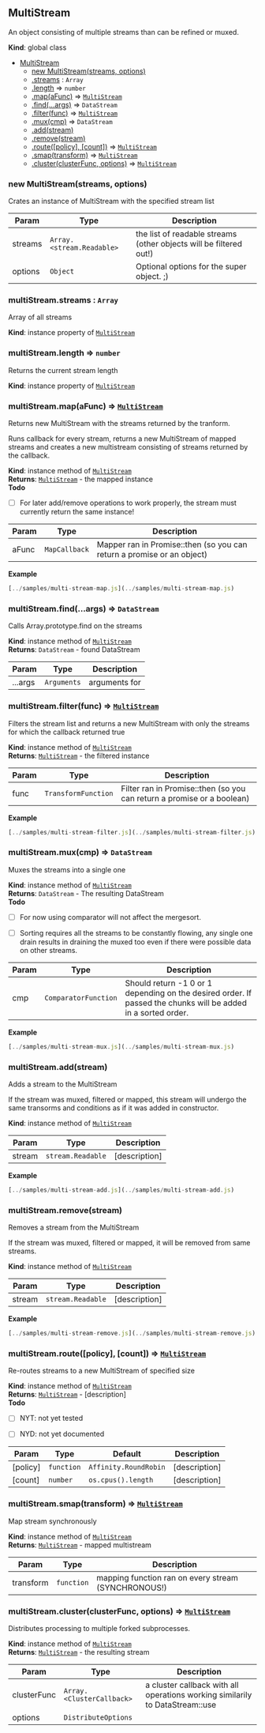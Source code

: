 <a name="MultiStream"></a>

## MultiStream
An object consisting of multiple streams than can be refined or muxed.

**Kind**: global class  

* [MultiStream](#MultiStream)
    * [new MultiStream(streams, options)](#new_MultiStream_new)
    * [.streams](#MultiStream+streams) : <code>Array</code>
    * [.length](#MultiStream+length) ⇒ <code>number</code>
    * [.map(aFunc)](#MultiStream+map) ⇒ [<code>MultiStream</code>](#MultiStream)
    * [.find(...args)](#MultiStream+find) ⇒ <code>DataStream</code>
    * [.filter(func)](#MultiStream+filter) ⇒ [<code>MultiStream</code>](#MultiStream)
    * [.mux(cmp)](#MultiStream+mux) ⇒ <code>DataStream</code>
    * [.add(stream)](#MultiStream+add)
    * [.remove(stream)](#MultiStream+remove)
    * [.route([policy], [count])](#MultiStream+route) ⇒ [<code>MultiStream</code>](#MultiStream)
    * [.smap(transform)](#MultiStream+smap) ⇒ [<code>MultiStream</code>](#MultiStream)
    * [.cluster(clusterFunc, options)](#MultiStream+cluster) ⇒ [<code>MultiStream</code>](#MultiStream)

<a name="new_MultiStream_new"></a>

### new MultiStream(streams, options)
Crates an instance of MultiStream with the specified stream list


| Param | Type | Description |
| --- | --- | --- |
| streams | <code>Array.&lt;stream.Readable&gt;</code> | the list of readable streams (other                                     objects will be filtered out!) |
| options | <code>Object</code> | Optional options for the super object. ;) |

<a name="MultiStream+streams"></a>

### multiStream.streams : <code>Array</code>
Array of all streams

**Kind**: instance property of [<code>MultiStream</code>](#MultiStream)  
<a name="MultiStream+length"></a>

### multiStream.length ⇒ <code>number</code>
Returns the current stream length

**Kind**: instance property of [<code>MultiStream</code>](#MultiStream)  
<a name="MultiStream+map"></a>

### multiStream.map(aFunc) ⇒ [<code>MultiStream</code>](#MultiStream)
Returns new MultiStream with the streams returned by the tranform.

Runs callback for every stream, returns a new MultiStream of mapped
streams and creates a new multistream consisting of streams returned
by the callback.

**Kind**: instance method of [<code>MultiStream</code>](#MultiStream)  
**Returns**: [<code>MultiStream</code>](#MultiStream) - the mapped instance  
**Todo**

- [ ] For later add/remove operations to work properly, the stream must
currently return the same instance!


| Param | Type | Description |
| --- | --- | --- |
| aFunc | <code>MapCallback</code> | Mapper ran in Promise::then (so you can                                  return a promise or an object) |

**Example**  
```js
[../samples/multi-stream-map.js](../samples/multi-stream-map.js)
```
<a name="MultiStream+find"></a>

### multiStream.find(...args) ⇒ <code>DataStream</code>
Calls Array.prototype.find on the streams

**Kind**: instance method of [<code>MultiStream</code>](#MultiStream)  
**Returns**: <code>DataStream</code> - found DataStream  

| Param | Type | Description |
| --- | --- | --- |
| ...args | <code>Arguments</code> | arguments for |

<a name="MultiStream+filter"></a>

### multiStream.filter(func) ⇒ [<code>MultiStream</code>](#MultiStream)
Filters the stream list and returns a new MultiStream with only the
streams for which the callback returned true

**Kind**: instance method of [<code>MultiStream</code>](#MultiStream)  
**Returns**: [<code>MultiStream</code>](#MultiStream) - the filtered instance  

| Param | Type | Description |
| --- | --- | --- |
| func | <code>TransformFunction</code> | Filter ran in Promise::then (so you can                                  return a promise or a boolean) |

**Example**  
```js
[../samples/multi-stream-filter.js](../samples/multi-stream-filter.js)
```
<a name="MultiStream+mux"></a>

### multiStream.mux(cmp) ⇒ <code>DataStream</code>
Muxes the streams into a single one

**Kind**: instance method of [<code>MultiStream</code>](#MultiStream)  
**Returns**: <code>DataStream</code> - The resulting DataStream  
**Todo**

- [ ] For now using comparator will not affect the mergesort.
- [ ] Sorting requires all the streams to be constantly flowing, any
      single one drain results in draining the muxed too even if there
      were possible data on other streams.


| Param | Type | Description |
| --- | --- | --- |
| cmp | <code>ComparatorFunction</code> | Should return -1 0 or 1 depending on the                                  desired order. If passed the chunks will                                  be added in a sorted order. |

**Example**  
```js
[../samples/multi-stream-mux.js](../samples/multi-stream-mux.js)
```
<a name="MultiStream+add"></a>

### multiStream.add(stream)
Adds a stream to the MultiStream

If the stream was muxed, filtered or mapped, this stream will undergo the
same transorms and conditions as if it was added in constructor.

**Kind**: instance method of [<code>MultiStream</code>](#MultiStream)  

| Param | Type | Description |
| --- | --- | --- |
| stream | <code>stream.Readable</code> | [description] |

**Example**  
```js
[../samples/multi-stream-add.js](../samples/multi-stream-add.js)
```
<a name="MultiStream+remove"></a>

### multiStream.remove(stream)
Removes a stream from the MultiStream

If the stream was muxed, filtered or mapped, it will be removed from same
streams.

**Kind**: instance method of [<code>MultiStream</code>](#MultiStream)  

| Param | Type | Description |
| --- | --- | --- |
| stream | <code>stream.Readable</code> | [description] |

**Example**  
```js
[../samples/multi-stream-remove.js](../samples/multi-stream-remove.js)
```
<a name="MultiStream+route"></a>

### multiStream.route([policy], [count]) ⇒ [<code>MultiStream</code>](#MultiStream)
Re-routes streams to a new MultiStream of specified size

**Kind**: instance method of [<code>MultiStream</code>](#MultiStream)  
**Returns**: [<code>MultiStream</code>](#MultiStream) - [description]  
**Todo**

- [ ] NYT: not yet tested
- [ ] NYD: not yet documented


| Param | Type | Default | Description |
| --- | --- | --- | --- |
| [policy] | <code>function</code> | <code>Affinity.RoundRobin</code> | [description] |
| [count] | <code>number</code> | <code>os.cpus().length</code> | [description] |

<a name="MultiStream+smap"></a>

### multiStream.smap(transform) ⇒ [<code>MultiStream</code>](#MultiStream)
Map stream synchronously

**Kind**: instance method of [<code>MultiStream</code>](#MultiStream)  
**Returns**: [<code>MultiStream</code>](#MultiStream) - mapped multistream  

| Param | Type | Description |
| --- | --- | --- |
| transform | <code>function</code> | mapping function ran on every stream (SYNCHRONOUS!) |

<a name="MultiStream+cluster"></a>

### multiStream.cluster(clusterFunc, options) ⇒ [<code>MultiStream</code>](#MultiStream)
Distributes processing to multiple forked subprocesses.

**Kind**: instance method of [<code>MultiStream</code>](#MultiStream)  
**Returns**: [<code>MultiStream</code>](#MultiStream) - the resulting stream  

| Param | Type | Description |
| --- | --- | --- |
| clusterFunc | <code>Array.&lt;ClusterCallback&gt;</code> | a cluster callback with all operations working similarily to DataStream::use |
| options | <code>DistributeOptions</code> |  |

